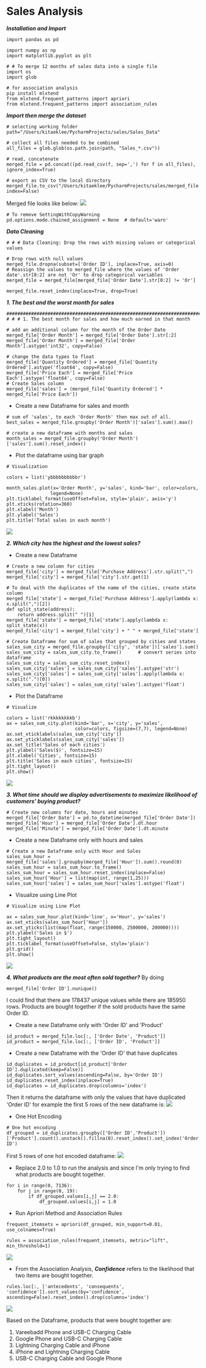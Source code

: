 # Sales Analysis

***Installation and Import***
```
import pandas as pd

import numpy as np
import matplotlib.pyplot as plt

# # To merge 12 months of sales data into a single file
import os
import glob

# for association analysis
pip install mlxtend
from mlxtend.frequent_patterns import apriori
from mlxtend.frequent_patterns import association_rules
```

***Import then merge the dataset***
```
# selecting working folder
path="/Users/kitaeklee/PycharmProjects/sales/Sales_Data"

# collect all files needed to be combined
all_files = glob.glob(os.path.join(path, "Sales_*.csv"))

# read, concatenate
merged_file = pd.concat((pd.read_csv(f, sep=',') for f in all_files), ignore_index=True)

# export as CSV to the local directory
merged_file.to_csv("/Users/kitaeklee/PycharmProjects/sales/merged_file.csv", index=False)
```
Merged file looks like below:
![](image_sales/1.imported_data.png)

```
# To remove SettingWithCopyWarning
pd.options.mode.chained_assignment = None  # default='warn'
```

***Data Cleaning***
```
# # # Data Cleaning: Drop the rows with missing values or categorical values

# Drop rows with null values
merged_file.dropna(subset=['Order ID'], inplace=True, axis=0)
# Reassign the values to merged_file where the values of 'Order date'.str[0:2] are not 'Or' to drop categorical variables
merged_file = merged_file[merged_file['Order Date'].str[0:2] != 'Or']

merged_file.reset_index(inplace=True, drop=True)
```


***1. The best and the worst month for sales***
```
#########################################################################
# # # 1. The best month for sales and how much earned in that month

# add an additional column for the month of the Order Date
merged_file['Order Month'] = merged_file['Order Date'].str[:2]
merged_file['Order Month'] = merged_file['Order Month'].astype('int32', copy=False)

# change the data types to float
merged_file['Quantity Ordered'] = merged_file['Quantity Ordered'].astype('float64', copy=False)
merged_file['Price Each'] = merged_file['Price Each'].astype('float64', copy=False)
# Create Sales column
merged_file['sales'] = (merged_file['Quantity Ordered'] * merged_file['Price Each'])
```
- Create a new Dataframe for sales and month
```
# sum of 'sales', to each 'Order Month' then max out of all.
best_sales = merged_file.groupby('Order Month')['sales'].sum().max()

# create a new dataframe with months and sales
month_sales = merged_file.groupby('Order Month')['sales'].sum().reset_index()
```
- Plot the dataframe using bar graph
```
# Visualization

colors = list('ybbbbbbbbbbr')

month_sales.plot(x='Order Month', y='sales', kind='bar', color=colors,
                legend=None)
plt.ticklabel_format(useOffset=False, style='plain', axis='y')
plt.xticks(rotation=360)
plt.xlabel('Month')
plt.ylabel('Sales')
plt.title('Total sales in each month')
```
![](image_sales/2.bargraph_no1.png)

***2. Which city has the highest and the lowest sales?***

- Create a new Dataframe
```
# Create a new column for cities
merged_file['city'] = merged_file['Purchase Address'].str.split(",")
merged_file['city'] = merged_file['city'].str.get(1)

# To deal with the duplicates of the name of the cities, create state column
merged_file['state'] = merged_file['Purchase Address'].apply(lambda x: x.split(",")[2])
def split_state(address):
    return address.split(" ")[1]
merged_file['state'] = merged_file['state'].apply(lambda x: split_state(x))
merged_file['city'] = merged_file['city'] + " " + merged_file['state']
```
```
# Create Dataframe for sum of sales that grouped by cities and states
sales_sum_city = merged_file.groupby(['city', 'state'])['sales'].sum()
sales_sum_city = sales_sum_city.to_frame()      # convert series into dataframe
sales_sum_city = sales_sum_city.reset_index()
sales_sum_city['sales'] = sales_sum_city['sales'].astype('str')
sales_sum_city['sales'] = sales_sum_city['sales'].apply(lambda x: x.split(".")[0])
sales_sum_city['sales'] = sales_sum_city['sales'].astype('float')
```

- Plot the Dataframe
```
# Visualize

colors = list('rkkkkkkkkb')
ax = sales_sum_city.plot(kind='bar', x='city', y='sales', 
                         color=colors, figsize=(7,7), legend=None)
ax.set_xticklabels(sales_sum_city['city'])
ax.set_yticklabels(sales_sum_city['sales'])
ax.set_title('Sales of each cities')
plt.ylabel('Sales($)', fontsize=15)
plt.xlabel('Cities', fontsize=15)
plt.title('Sales in each cities', fontsize=15)
plt.tight_layout()
plt.show()
```
![](image_sales/3.bargraph_no2.png)

***3. What time should we display advertisements to maximize likelihood of customers' buying product?***
```
# Create new columns for date, hours and minutes
merged_file['Order Date'] = pd.to_datetime(merged_file['Order Date'])
merged_file['Hour'] = merged_file['Order Date'].dt.hour
merged_file['Minute'] = merged_file['Order Date'].dt.minute
```
- Create a new Dataframe only with hours and sales
```
# Create a new Dataframe only with Hour and Sales
sales_sum_hour = merged_file['sales'].groupby(merged_file['Hour']).sum().round(0)
sales_sum_hour = sales_sum_hour.to_frame()
sales_sum_hour = sales_sum_hour.reset_index(inplace=False)
sales_sum_hour['Hour'] = list(map(int, range(1,25)))
sales_sum_hour['sales'] = sales_sum_hour['sales'].astype('float')
```
- Visualize using Line Plot
```
# Visualize using Line Plot

ax = sales_sum_hour.plot(kind='line', x='Hour', y='sales')
ax.set_xticks(sales_sum_hour['Hour'])
ax.set_yticks(list(map(float, range(150000, 2500000, 200000))))
plt.ylabel('Sales in $')
plt.tight_layout()
plt.ticklabel_format(useOffset=False, style='plain')
plt.grid()
plt.show()
```
![](image_sales/4.Lineplot_for_no3.png)

***4. What products are the most often sold together?***
By doing 
```
merged_file['Order ID'].nunique()
```
I could find that there are 178437 unique values while there are 185950 rows. Products are bought together if the sold products have the same Order ID.

- Create a new Dataframe only with 'Order ID' and 'Product'
```
id_product = merged_file.loc[:, ['Order Date', 'Product']]
id_product = merged_file.loc[:, ['Order ID', 'Product']]
```
- Create a new Dataframe with the 'Order ID' that have duplicates
```
id_duplicates = id_product[id_product['Order ID'].duplicated(keep=False)]
id_duplicates.sort_values(ascending=False, by='Order ID')
id_duplicates.reset_index(inplace=True)
id_duplicates = id_duplicates.drop(columns='index')
```
Then it returns the dataframe with only the values that have duplicated 'Order ID' for example the first 5 rows of the new dataframe is:
![](image_sales/5.duplicate_df_no4_.png)


- One Hot Encoding
```
# One hot encoding
df_grouped = id_duplicates.groupby(['Order ID','Product'])['Product'].count().unstack().fillna(0).reset_index().set_index('Order ID')
```
First 5 rows of one hot encoded dataframe:
![](image_sales/6.onehotencoding_no4.png)

- Replace 2.0 to 1.0 to run the analysis and since I'm only trying to find what products are bought together.
```
for i in range(0, 7136):
    for j in range(0, 19):
        if df_grouped.values[i,j] == 2.0:
            df_grouped.values[i,j] = 1.0
```

- Run Apriori Method and Association Rules
```
frequent_itemsets = apriori(df_grouped, min_support=0.01, use_colnames=True)

rules = association_rules(frequent_itemsets, metric="lift", min_threshold=1)
```
![](image_sales/7.rules_no4.png)

- From the Association Analysis, ***Confidence*** refers to the likelihood that two items are bought together.
```
rules.loc[:, ['antecedents', 'consequents', 'confidence']].sort_values(by='confidence', ascending=False).reset_index().drop(columns='index')
```
![](image_sales/8.rules_confidence_no4_.png)

Based on the Dataframe, products that were bought together are:
1. Vareebadd Phone and USB-C Charging Cable
2. Google Phone and	USB-C Charging Cable
3. Lightning Charging Cable and	iPhone
4. iPhone	and Lightning Charging Cable
5. USB-C Charging Cable and Google Phone

